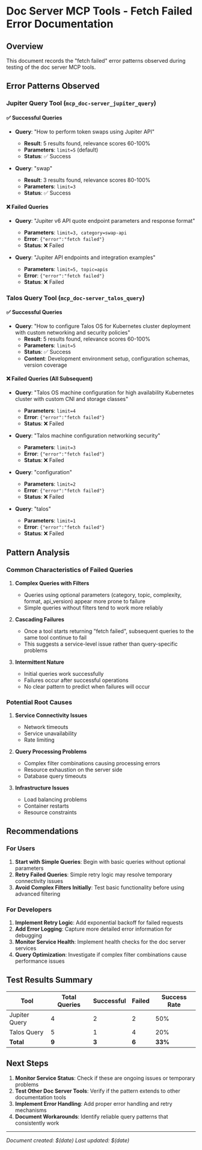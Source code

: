 # Doc Server MCP Tools - Fetch Failed Error Documentation

## Overview
This document records the "fetch failed" error patterns observed during testing of the doc server MCP tools.

## Error Patterns Observed

### Jupiter Query Tool (`mcp_doc-server_jupiter_query`)

#### ✅ Successful Queries
- **Query**: "How to perform token swaps using Jupiter API"
  - **Result**: 5 results found, relevance scores 60-100%
  - **Parameters**: `limit=5` (default)
  - **Status**: ✅ Success

- **Query**: "swap"
  - **Result**: 3 results found, relevance scores 80-100%
  - **Parameters**: `limit=3`
  - **Status**: ✅ Success

#### ❌ Failed Queries
- **Query**: "Jupiter v6 API quote endpoint parameters and response format"
  - **Parameters**: `limit=3, category=swap-api`
  - **Error**: `{"error":"fetch failed"}`
  - **Status**: ❌ Failed

- **Query**: "Jupiter API endpoints and integration examples"
  - **Parameters**: `limit=5, topic=apis`
  - **Error**: `{"error":"fetch failed"}`
  - **Status**: ❌ Failed

### Talos Query Tool (`mcp_doc-server_talos_query`)

#### ✅ Successful Queries
- **Query**: "How to configure Talos OS for Kubernetes cluster deployment with custom networking and security policies"
  - **Result**: 5 results found, relevance scores 60-100%
  - **Parameters**: `limit=5`
  - **Status**: ✅ Success
  - **Content**: Development environment setup, configuration schemas, version coverage

#### ❌ Failed Queries (All Subsequent)
- **Query**: "Talos OS machine configuration for high availability Kubernetes cluster with custom CNI and storage classes"
  - **Parameters**: `limit=4`
  - **Error**: `{"error":"fetch failed"}`
  - **Status**: ❌ Failed

- **Query**: "Talos machine configuration networking security"
  - **Parameters**: `limit=3`
  - **Error**: `{"error":"fetch failed"}`
  - **Status**: ❌ Failed

- **Query**: "configuration"
  - **Parameters**: `limit=2`
  - **Error**: `{"error":"fetch failed"}`
  - **Status**: ❌ Failed

- **Query**: "talos"
  - **Parameters**: `limit=1`
  - **Error**: `{"error":"fetch failed"}`
  - **Status**: ❌ Failed

## Pattern Analysis

### Common Characteristics of Failed Queries

1. **Complex Queries with Filters**
   - Queries using optional parameters (category, topic, complexity, format, api_version) appear more prone to failure
   - Simple queries without filters tend to work more reliably

2. **Cascading Failures**
   - Once a tool starts returning "fetch failed", subsequent queries to the same tool continue to fail
   - This suggests a service-level issue rather than query-specific problems

3. **Intermittent Nature**
   - Initial queries work successfully
   - Failures occur after successful operations
   - No clear pattern to predict when failures will occur

### Potential Root Causes

1. **Service Connectivity Issues**
   - Network timeouts
   - Service unavailability
   - Rate limiting

2. **Query Processing Problems**
   - Complex filter combinations causing processing errors
   - Resource exhaustion on the server side
   - Database query timeouts

3. **Infrastructure Issues**
   - Load balancing problems
   - Container restarts
   - Resource constraints

## Recommendations

### For Users
1. **Start with Simple Queries**: Begin with basic queries without optional parameters
2. **Retry Failed Queries**: Simple retry logic may resolve temporary connectivity issues
3. **Avoid Complex Filters Initially**: Test basic functionality before using advanced filtering

### For Developers
1. **Implement Retry Logic**: Add exponential backoff for failed requests
2. **Add Error Logging**: Capture more detailed error information for debugging
3. **Monitor Service Health**: Implement health checks for the doc server services
4. **Query Optimization**: Investigate if complex filter combinations cause performance issues

## Test Results Summary

| Tool | Total Queries | Successful | Failed | Success Rate |
|------|---------------|------------|--------|--------------|
| Jupiter Query | 4 | 2 | 2 | 50% |
| Talos Query | 5 | 1 | 4 | 20% |
| **Total** | **9** | **3** | **6** | **33%** |

## Next Steps

1. **Monitor Service Status**: Check if these are ongoing issues or temporary problems
2. **Test Other Doc Server Tools**: Verify if the pattern extends to other documentation tools
3. **Implement Error Handling**: Add proper error handling and retry mechanisms
4. **Document Workarounds**: Identify reliable query patterns that consistently work

---
*Document created: $(date)*
*Last updated: $(date)*

